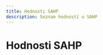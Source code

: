 ```yaml
---
title: Hodnosti SAHP
description: Seznam hodností u SAHP
---
```

<script setup>
  const gAds = import.meta.env.VITE_GADS;
</script>

# Hodnosti SAHP

<!-- content -->